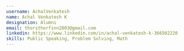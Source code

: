 ```yaml
---
username: AchalVenkatesh
name: Achal Venkatesh K
designation: Alumni
email: thorsthorfinn2003@gmail.com
linkedin: https://www.linkedin.com/in/achal-venkatesh-k-366502220
skills: Public Speaking, Problem Solving, Math
---
```

